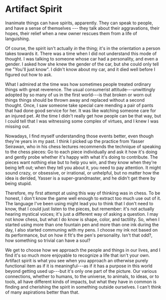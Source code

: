 # Artifact Spirit

Inanimate things can have spirits, apparently.
They can speak to people, and have a sense of themselves --- they talk about their aggravations, their hopes, their relief when a new owner rescues them from a life of languishing.

Of course, the spirit isn't actually _in_ the thing; it's in the orientation a person takes towards it.
There was a time when I did not understand this mode of thought.
I was talking to someone whose car had a personality, and even a gender.
I asked how she knew the gender of the car, but she could only tell me "You'll just know".
I didn't know about my car, and it died well before I figured out how to ask.

What I admired at the time was how sometimes people treated ordinary things with great reverence.
The usual consumerist attitude---unwittingly adopted by so many of us in the first world---is that broken or worn out things things should be thrown away and replaced without a second thought.
Once, I saw someone take special care mending a pair of pants that had done good service for her.
It was like watching someone care for an injured pet.
At the time I didn't really get how people can be that way, but I could tell that I was witnessing some complex of virtues, and I knew I was missing out.

Nowadays, I find myself understanding those events better, even though they're years in my past.
I think I picked up the practice from Yasser Seirawan, who in his chess lectures recommends the technique of speaking to the chess pieces:
Go to each piece individually and ask it how it's doing and gently probe whether it's happy with what it's doing to contribute.
The pieces want nothing else but to help you win, and they know when they're being left out; when they tell you about it, you need to pay attention.
It might sound crazy, or obsessive, or irrational, or unhelpful, but no matter how the idea is derided, Yasser is a super-grandmaster, and he didn't get there by being stupid.

Therefore, my first attempt at using this way of thinking was in chess.
To be honest, I don't know the game well enough to extract too much use out of it.
The language I've been using might lead you to think that I don't need to know, that I could just listen to the pieces, but remember: it's not actually hearing mystical voices; it's just a different way of asking a question.
I may not know chess, but what I do know is shape, color, and tactility.
So, when I started using more than one fountain pen and more than one ink during the day, I also started communing with my pens.
I choose my ink not based on its performance, but on how it fit's the pen's personality.
Isn't that odd?, how something so trivial can have a soul?

<!-- Recently, I came across the phrase "artifact spirit" which struck me. -->
<!-- Where it was used, it didn't refer to the outlook I've described here, but that doesn't diminish the power of the phrase in my mind. -->
We get to choose how we approach the people and things in our lives, and I find it's so much more enjoyable to recognize a life that isn't your own.
Artifact spirit is what you see when you approach an otherwise purely functional item as if it is meaningful---as if it has a purpose in this world beyond getting used up---but it's only one part of the picture.
Our various connections, whether to humans, to the universe, to animals, to ideas, or to tools, all have different kinds of impacts, but what they have in common is finding and cherishing the spirit in something outside ourselves.
I can't think of many aspirations better than that.
